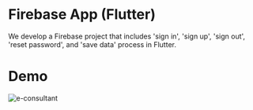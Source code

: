 # Firebase App (Flutter)

We develop a Firebase project that includes 'sign in', 'sign up', 'sign out', 'reset password', and 'save data' process in Flutter.

# Demo 

![e-consultant](https://user-images.githubusercontent.com/37077627/91589710-e2d68d80-e962-11ea-8eab-ac08c0ea02af.gif)
